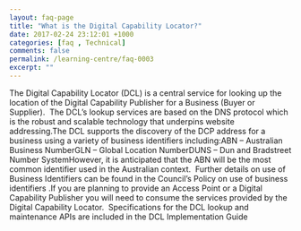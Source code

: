 ```yaml
---
layout: faq-page
title: "What is the Digital Capability Locator?"
date: 2017-02-24 23:12:01 +1000
categories: [faq , Technical]
comments: false
permalink: /learning-centre/faq-0003
excerpt: ""
---
```

The Digital Capability Locator (DCL) is a central service for looking up the location of the Digital Capability Publisher for a Business (Buyer or Supplier).  The DCL’s lookup services are based on the DNS protocol which is the robust and scalable technology that underpins website addressing.The DCL supports the discovery of the DCP address for a business using a variety of business identifiers including:ABN – Australian Business NumberGLN – Global Location NumberDUNS – Dun and Bradstreet Number SystemHowever, it is anticipated that the ABN will be the most common identifier used in the Australian context.  Further details on use of Business Identifiers can be found in the Council’s Policy on use of business identifiers <Link>.If you are planning to provide an Access Point or a Digital Capability Publisher you will need to consume the services provided by the Digital Capability Locator.  Specifications for the DCL lookup and maintenance APIs are included in the DCL Implementation Guide

